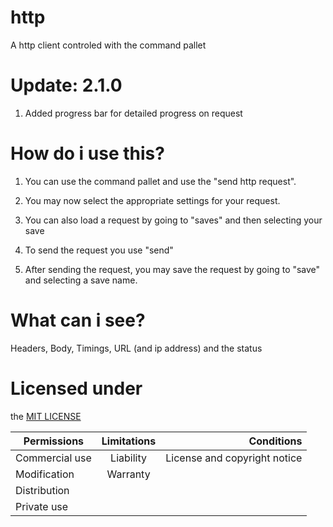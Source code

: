 # http

A http client controled with the command pallet

# Update: 2.1.0

1. Added progress bar for detailed progress on request

# How do i use this?

1. You can use the command pallet and use the "send http request".

2. You may now select the appropriate settings for your request.

3. You can also load a request by going to "saves" and then selecting your save

4. To send the request you use "send"

5. After sending the request, you may save the request by going to "save" and selecting a save name.

# What can i see?

Headers, Body, Timings, URL (and ip address) and the status

# Licensed under

the [MIT LICENSE](https://github.com/Coding4ever123/http_commands/blob/master/LICENSE)

| Permissions    | Limitations |                   Conditions |
| -------------- | :---------: | ---------------------------: |
| Commercial use |  Liability  | License and copyright notice |
| Modification   |  Warranty   |
| Distribution   |
| Private use    |
